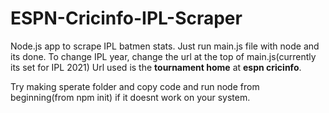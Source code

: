# ESPN-Cricinfo-IPL-Scraper
Node.js app to scrape IPL batmen stats.
Just run main.js file with node and its done.
To change IPL year, change the url at the top of main.js(currently its set for IPL 2021)
Url used is the **tournament home** at **espn cricinfo**.

Try making sperate folder and copy code and run node from beginning(from npm init) if it doesnt work on your system.
